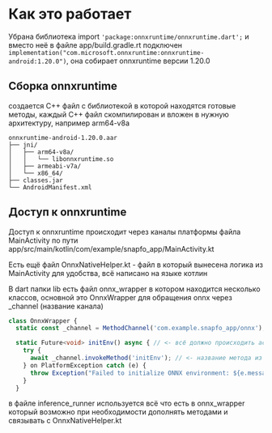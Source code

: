 # Как это работает

Убрана библиотека import ```'package:onnxruntime/onnxruntime.dart';``` и вместо неё в файле app/build.gradle.rt подключен ```implementation("com.microsoft.onnxruntime:onnxruntime-android:1.20.0")```, она собирает onnxruntime версии 1.20.0 


## Сборка onnxruntime

создается C++ файл с библиотекой в которой находятся готовые методы, каждый C++ файл скомпилирован и вложен в нужную архитектуру, например arm64-v8a

```
onnxruntime-android-1.20.0.aar
├── jni/
│   ├── arm64-v8a/
│   │   └── libonnxruntime.so
│   ├── armeabi-v7a/
│   └── x86_64/
├── classes.jar
└── AndroidManifest.xml
```

## Доступ к onnxruntime

Доступ к onnxruntime происходит через каналы платформы файла MainActivity по пути app/src/main/kotlin/com/example/snapfo_app/MainActivity.kt

Есть ещё файл OnnxNativeHelper.kt - файл в который вынесена логика из MainActivity для удобства, всё написано на языке котлин

В dart папки lib есть файл onnx_wrapper в котором находится несколько классов, основной это OnnxWrapper для обращения onnx через _channel (название канала)

```typescript
class OnnxWrapper {
  static const _channel = MethodChannel('com.example.snapfo_app/onnx'); // <- название канала onnx (такое же название лежит в MainActivity)

  static Future<void> initEnv() async { // <- всё должно происходить асинхронно (метод initEnv)
    try {
      await _channel.invokeMethod('initEnv'); // <- название метода из MainActivity при образении через _channel
    } on PlatformException catch (e) {
      throw Exception("Failed to initialize ONNX environment: ${e.message}");
    }
  }
```

в файле inference_runner используется всё что есть в onnx_wrapper который возможно при необходимости дополнять методами и связывать с OnnxNativeHelper.kt



